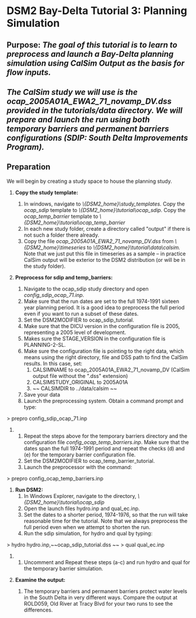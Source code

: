 # DSM2 Bay-Delta Tutorial 3: Planning Simulation

## Purpose: ***The goal of this tutorial is to learn to preprocess and launch a Bay-Delta planning simulation using CalSim Output as the basis for flow inputs.***

## ***The CalSim study we will use is the ocap_2005A01A_EWA2_71_novamp_DV.dss provided in the tutorials/data directory. We will prepare and launch the run using both temporary barriers and permanent barriers configurations (SDIP: South Delta Improvements Program).***

## Preparation

We will begin by creating a study space to house the planning study.

1.  **Copy the study template:**
    1.  In windows, navigate to *\\{DSM2_home}\study_templates.* Copy
        the *ocap_sdip* template to *\\{DSM2_home}\tutorial\ocap_sdip*.
        Copy the *ocap_temp_barrier* template to
        *\\{DSM2_home}\tutorial\ocap_temp_barrier*
    2.  In each new study folder, create a directory called "output" if
        there is not such a folder there already.
    3.  Copy the file *ocap_2005A01A_EWA2_71_novamp_DV.dss* from
        *\\{DSM2_home}\timeseries* to
        *\\{DSM2_home}\tutorial\data\calsim.* Note that we just put this
        file in timeseries as a sample – in practice CalSim output will
        be exterior to the DSM2 distribution (or will be in the study
        folder).

  

1.  **Preprocess for sdip and temp_barriers:**
    1.  Navigate to the ocap_sdip study directory and open
        *config_sdip_ocap_71.inp*.
    2.  Make sure that the run dates are set to the full 1974-1991
        sixteen year planning period. It is a good idea to preprocess
        the full period even if you want to run a subset of these dates.
    3.  Set the DSM2MODIFIER to ocap_sdip_tutorial.
    4.  Make sure that the DICU version in the configuration file is
        2005, representing a 2005 level of development.
    5.  Makes sure the STAGE_VERSION in the configuration file is
        PLANNING-2-SL.  
    6.  Make sure the configuration file is pointing to the right data,
        which means using the right directory, file and DSS path to find
        the CalSim results. In this case, set:
        1.  CALSIMNAME to ocap_2005A01A_EWA2_71_novamp_DV (CalSim output
            file without the ".dss" extension)
        2.  CALSIMSTUDY_ORIGINAL to 2005A01A
        3.  ~~ CALSIMDIR to ../data/calsim ~~
    7.  Save your data
    8.  Launch the preprocessing system. Obtain a command prompt and
        type:

\> prepro config_sdip_ocap_71.inp

1.  1.  Repeat the steps above for the temporary barriers directory and
        the configuration file *config_ocap_temp_barriers.inp*. Make
        sure that the dates span the full 1974-1991 period and repeat
        the checks (d) and (e) for the temporary barrier configuration
        file.
    2.  Set the DSM2MODIFIER to ocap_temp_barrier_tutorial.
    3.  Launch the preprocessor with the command:

\> prepro config_ocap_temp_barriers.inp

1.  **Run DSM2:**
    1.  In Windows Explorer, navigate to the directory,
        *\\{DSM2_home}\tutorial\ocap_sdip*
    2.  Open the launch files hydro.inp and qual_ec.inp.
    3.  Set the dates to a shorter period, 1974-1976, so that the run
        will take reasonable time for the tutorial. Note that we always
        preprocess the full period even when we attempt to shorten the
        run.
    4.  Run the sdip simulation, for hydro and qual by typing:

\> hydro hydro.inp,~~ocap_sdip_tutorial.dss  ~~
\> qual qual_ec.inp

1.  1.  Uncomment and Repeat these steps (a-c) and run hydro and qual
        for the temporary barrier simulation.

  

1.  **Examine the output:**
    1.  The temporary barriers and permanent barriers protect water
        levels in the South Delta in very different ways. Compare the
        output at ROLD059, Old River at Tracy Blvd for your two runs to
        see the differences.
